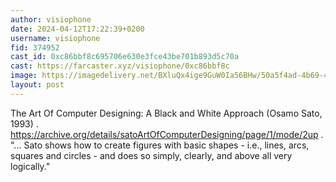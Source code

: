 ```yaml
---
author: visiophone
date: 2024-04-12T17:22:39+0200
username: visiophone
fid: 374952
cast_id: 0xc86bbf8c695706e630e3fce43be701b893d5c70a
cast: https://farcaster.xyz/visiophone/0xc86bbf8c
image: https://imagedelivery.net/BXluQx4ige9GuW0Ia56BHw/50a5f4ad-4b69-4cab-3216-c003f137fc00/original
layout: post
---
```


The Art Of Computer Designing: A Black and White Approach
(Osamo Sato, 1993)
.
https://archive.org/details/satoArtOfComputerDesigning/page/1/mode/2up
.
"... Sato shows how to create figures with basic shapes - i.e., lines, arcs, squares and circles - and does so simply, clearly, and above all very logically."

<img src='https://imagedelivery.net/BXluQx4ige9GuW0Ia56BHw/50a5f4ad-4b69-4cab-3216-c003f137fc00/original' alt='' referrerpolicy='no-referrer'/>
